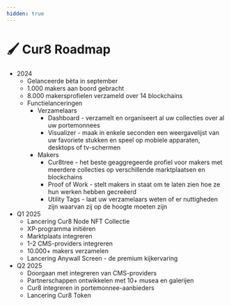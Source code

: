 ```yaml
---
hidden: true
---
```


# 🖌️ Cur8 Roadmap

* 2024
  * Gelanceerde bèta in september
  * 1.000 makers aan boord gebracht
  * 8.000 makersprofielen verzameld over 14 blockchains
  * Functielanceringen
    * Verzamelaars
      * Dashboard - verzamelt en organiseert al uw collecties over al uw portemonnees
      * Visualizer - maak in enkele seconden een weergavelijst van uw favoriete stukken en speel op mobiele apparaten, desktops of tv-schermen
    * Makers
      * Cur8tree - het beste geaggregeerde profiel voor makers met meerdere collecties op verschillende marktplaatsen en blockchains
      * Proof of Work - stelt makers in staat om te laten zien hoe ze hun werken hebben gecreëerd
      * Utility Tags - laat uw verzamelaars weten of er nuttigheden zijn waarvan zij op de hoogte moeten zijn
* Q1 2025
  * Lancering Cur8 Node NFT Collectie
  * XP-programma initiëren
  * Marktplaats integreren
  * 1-2 CMS-providers integreren
  * 10.000+ makers verzamelen
  * Lancering Anywall Screen - de premium kijkervaring
* Q2 2025
  * Doorgaan met integreren van CMS-providers
  * Partnerschappen ontwikkelen met 10+ musea en galerijen
  * Cur8 integreren in portemonnee-aanbieders
  * Lancering Cur8 Token